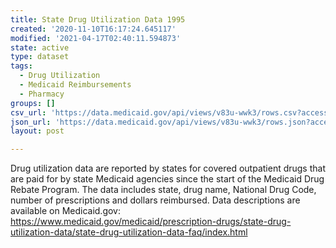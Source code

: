 ```yaml
---
title: State Drug Utilization Data 1995
created: '2020-11-10T16:17:24.645117'
modified: '2021-04-17T02:40:11.594873'
state: active
type: dataset
tags:
  - Drug Utilization
  - Medicaid Reimbursements
  - Pharmacy
groups: []
csv_url: 'https://data.medicaid.gov/api/views/v83u-wwk3/rows.csv?accessType=DOWNLOAD'
json_url: 'https://data.medicaid.gov/api/views/v83u-wwk3/rows.json?accessType=DOWNLOAD'
layout: post

---
```

Drug utilization data are reported by states for covered outpatient drugs that are paid for by state Medicaid agencies since the start of the Medicaid Drug Rebate Program. The data includes state, drug name, National Drug Code, number of prescriptions and dollars reimbursed. Data descriptions are available on Medicaid.gov: https://www.medicaid.gov/medicaid/prescription-drugs/state-drug-utilization-data/state-drug-utilization-data-faq/index.html
